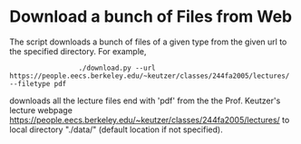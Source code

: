 # Download a bunch of Files from Web
  The script downloads a bunch of files of a given type from the given url to the
  specified directory. For example,
```
                 ./download.py --url https://people.eecs.berkeley.edu/~keutzer/classes/244fa2005/lectures/  --filetype pdf
```
downloads all the lecture files end with 'pdf' from the the Prof. Keutzer's lecture webpage https://people.eecs.berkeley.edu/~keutzer/classes/244fa2005/lectures/ to local directory "./data/" (default location if not specified). 
